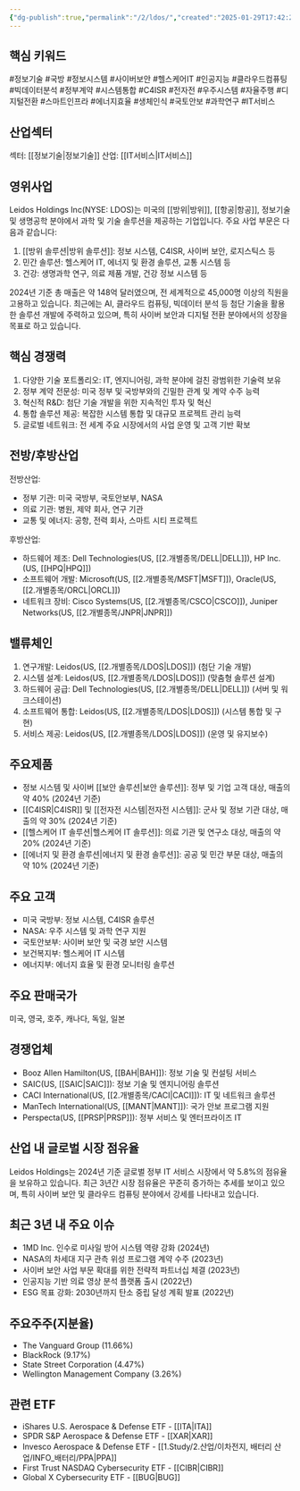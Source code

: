 ```yaml
---
{"dg-publish":true,"permalink":"/2/ldos/","created":"2025-01-29T17:42:22.867+09:00","updated":"2025-06-03T20:05:59.860+09:00"}
---
```


## 핵심 키워드

#정보기술 #국방 #정보시스템 #사이버보안 #헬스케어IT #인공지능 #클라우드컴퓨팅 #빅데이터분석 #정부계약 #시스템통합 #C4ISR #전자전 #우주시스템 #자율주행 #디지털전환 #스마트인프라 #에너지효율 #생체인식 #국토안보 #과학연구 #IT서비스

## 산업섹터

섹터: [[정보기술\|정보기술]]
산업: [[IT서비스\|IT서비스]]

## 영위사업

Leidos Holdings Inc(NYSE: LDOS)는 미국의 [[방위\|방위]], [[항공\|항공]], 정보기술 및 생명공학 분야에서 과학 및 기술 솔루션을 제공하는 기업입니다. 주요 사업 부문은 다음과 같습니다:

1. [[방위 솔루션\|방위 솔루션]]: 정보 시스템, C4ISR, 사이버 보안, 로지스틱스 등
2. 민간 솔루션: 헬스케어 IT, 에너지 및 환경 솔루션, 교통 시스템 등
3. 건강: 생명과학 연구, 의료 제품 개발, 건강 정보 시스템 등

2024년 기준 총 매출은 약 148억 달러였으며, 전 세계적으로 45,000명 이상의 직원을 고용하고 있습니다. 최근에는 AI, 클라우드 컴퓨팅, 빅데이터 분석 등 첨단 기술을 활용한 솔루션 개발에 주력하고 있으며, 특히 사이버 보안과 디지털 전환 분야에서의 성장을 목표로 하고 있습니다.

## 핵심 경쟁력

1. 다양한 기술 포트폴리오: IT, 엔지니어링, 과학 분야에 걸친 광범위한 기술력 보유
2. 정부 계약 전문성: 미국 정부 및 국방부와의 긴밀한 관계 및 계약 수주 능력
3. 혁신적 R&D: 첨단 기술 개발을 위한 지속적인 투자 및 혁신
4. 통합 솔루션 제공: 복잡한 시스템 통합 및 대규모 프로젝트 관리 능력
5. 글로벌 네트워크: 전 세계 주요 시장에서의 사업 운영 및 고객 기반 확보

## 전방/후방산업

전방산업:

- 정부 기관: 미국 국방부, 국토안보부, NASA
- 의료 기관: 병원, 제약 회사, 연구 기관
- 교통 및 에너지: 공항, 전력 회사, 스마트 시티 프로젝트

후방산업:

- 하드웨어 제조: Dell Technologies(US, [[2.개별종목/DELL\|DELL]]), HP Inc.(US, [[HPQ\|HPQ]])
- 소프트웨어 개발: Microsoft(US, [[2.개별종목/MSFT\|MSFT]]), Oracle(US, [[2.개별종목/ORCL\|ORCL]])
- 네트워크 장비: Cisco Systems(US, [[2.개별종목/CSCO\|CSCO]]), Juniper Networks(US, [[2.개별종목/JNPR\|JNPR]])

## 밸류체인

1. 연구개발: Leidos(US, [[2.개별종목/LDOS\|LDOS]]) (첨단 기술 개발)
2. 시스템 설계: Leidos(US, [[2.개별종목/LDOS\|LDOS]]) (맞춤형 솔루션 설계)
3. 하드웨어 공급: Dell Technologies(US, [[2.개별종목/DELL\|DELL]]) (서버 및 워크스테이션)
4. 소프트웨어 통합: Leidos(US, [[2.개별종목/LDOS\|LDOS]]) (시스템 통합 및 구현)
5. 서비스 제공: Leidos(US, [[2.개별종목/LDOS\|LDOS]]) (운영 및 유지보수)

## 주요제품

- 정보 시스템 및 사이버 [[보안 솔루션\|보안 솔루션]]: 정부 및 기업 고객 대상, 매출의 약 40% (2024년 기준)
- [[C4ISR\|C4ISR]] 및 [[전자전 시스템\|전자전 시스템]]: 군사 및 정보 기관 대상, 매출의 약 30% (2024년 기준)
- [[헬스케어 IT 솔루션\|헬스케어 IT 솔루션]]: 의료 기관 및 연구소 대상, 매출의 약 20% (2024년 기준)
- [[에너지 및 환경 솔루션\|에너지 및 환경 솔루션]]: 공공 및 민간 부문 대상, 매출의 약 10% (2024년 기준)

## 주요 고객

- 미국 국방부: 정보 시스템, C4ISR 솔루션
- NASA: 우주 시스템 및 과학 연구 지원
- 국토안보부: 사이버 보안 및 국경 보안 시스템
- 보건복지부: 헬스케어 IT 시스템
- 에너지부: 에너지 효율 및 환경 모니터링 솔루션

## 주요 판매국가

미국, 영국, 호주, 캐나다, 독일, 일본

## 경쟁업체

- Booz Allen Hamilton(US, [[BAH\|BAH]]): 정보 기술 및 컨설팅 서비스
- SAIC(US, [[SAIC\|SAIC]]): 정보 기술 및 엔지니어링 솔루션
- CACI International(US, [[2.개별종목/CACI\|CACI]]): IT 및 네트워크 솔루션
- ManTech International(US, [[MANT\|MANT]]): 국가 안보 프로그램 지원
- Perspecta(US, [[PRSP\|PRSP]]): 정부 서비스 및 엔터프라이즈 IT

## 산업 내 글로벌 시장 점유율

Leidos Holdings는 2024년 기준 글로벌 정부 IT 서비스 시장에서 약 5.8%의 점유율을 보유하고 있습니다. 최근 3년간 시장 점유율은 꾸준히 증가하는 추세를 보이고 있으며, 특히 사이버 보안 및 클라우드 컴퓨팅 분야에서 강세를 나타내고 있습니다.

## 최근 3년 내 주요 이슈

- 1MD Inc. 인수로 미사일 방어 시스템 역량 강화 (2024년)
- NASA의 차세대 지구 관측 위성 프로그램 계약 수주 (2023년)
- 사이버 보안 사업 부문 확대를 위한 전략적 파트너십 체결 (2023년)
- 인공지능 기반 의료 영상 분석 플랫폼 출시 (2022년)
- ESG 목표 강화: 2030년까지 탄소 중립 달성 계획 발표 (2022년)

## 주요주주(지분율)

- The Vanguard Group (11.66%)
- BlackRock (9.17%)
- State Street Corporation (4.47%)
- Wellington Management Company (3.26%)

## 관련 ETF

- iShares U.S. Aerospace & Defense ETF - [[ITA\|ITA]]
- SPDR S&P Aerospace & Defense ETF - [[XAR\|XAR]]
- Invesco Aerospace & Defense ETF - [[1.Study/2.산업/이차전지, 배터리 산업/INFO_배터리/PPA\|PPA]]
- First Trust NASDAQ Cybersecurity ETF - [[CIBR\|CIBR]]
- Global X Cybersecurity ETF - [[BUG\|BUG]]